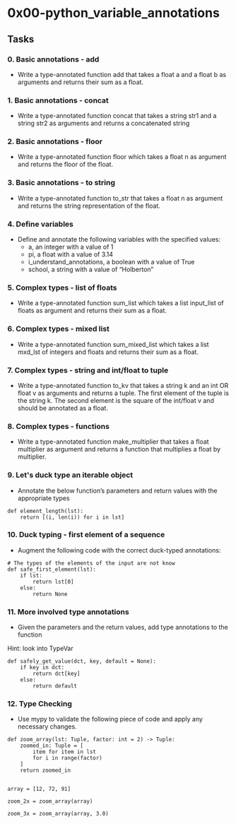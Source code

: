 # 0x00-python_variable_annotations

## Tasks
### 0. Basic annotations - add
- Write a type-annotated function add that takes a float a and a float b as arguments and returns their sum as a float.

### 1. Basic annotations - concat
- Write a type-annotated function concat that takes a string str1 and a string str2 as arguments and returns a concatenated string

### 2. Basic annotations - floor
- Write a type-annotated function floor which takes a float n as argument and returns the floor of the float.

### 3. Basic annotations - to string
- Write a type-annotated function to_str that takes a float n as argument and returns the string representation of the float.

### 4. Define variables
- Define and annotate the following variables with the specified values:
	* a, an integer with a value of 1
	* pi, a float with a value of 3.14
	* i_understand_annotations, a boolean with a value of True
	* school, a string with a value of “Holberton”

### 5. Complex types - list of floats
- Write a type-annotated function sum_list which takes a list input_list of floats as argument and returns their sum as a float.

### 6. Complex types - mixed list
- Write a type-annotated function sum_mixed_list which takes a list mxd_lst of integers and floats and returns their sum as a float.

### 7. Complex types - string and int/float to tuple
- Write a type-annotated function to_kv that takes a string k and an int OR float v as arguments and returns a tuple. The first element of the tuple is the string k. The second element is the square of the int/float v and should be annotated as a float.

### 8. Complex types - functions
- Write a type-annotated function make_multiplier that takes a float multiplier as argument and returns a function that multiplies a float by multiplier.

### 9. Let's duck type an iterable object
- Annotate the below function’s parameters and return values with the appropriate types
```
def element_length(lst):
    return [(i, len(i)) for i in lst]
```

### 10. Duck typing - first element of a sequence
- Augment the following code with the correct duck-typed annotations:
```
# The types of the elements of the input are not know
def safe_first_element(lst):
    if lst:
        return lst[0]
    else:
        return None
```

### 11. More involved type annotations
- Given the parameters and the return values, add type annotations to the function

Hint: look into TypeVar
```
def safely_get_value(dct, key, default = None):
    if key in dct:
        return dct[key]
    else:
        return default
```

### 12. Type Checking
- Use mypy to validate the following piece of code and apply any necessary changes.
```
def zoom_array(lst: Tuple, factor: int = 2) -> Tuple:
    zoomed_in: Tuple = [
        item for item in lst
        for i in range(factor)
    ]
    return zoomed_in


array = [12, 72, 91]

zoom_2x = zoom_array(array)

zoom_3x = zoom_array(array, 3.0)
```

